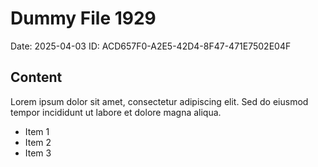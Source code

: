 # Dummy File 1929

Date: 2025-04-03
ID: ACD657F0-A2E5-42D4-8F47-471E7502E04F

## Content

Lorem ipsum dolor sit amet, consectetur adipiscing elit.
Sed do eiusmod tempor incididunt ut labore et dolore magna aliqua.

* Item 1
* Item 2
* Item 3
